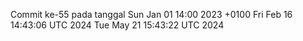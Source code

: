Commit ke-55 pada tanggal Sun Jan 01 14:00 2023 +0100
Fri Feb 16 14:43:06 UTC 2024
Tue May 21 15:43:22 UTC 2024
